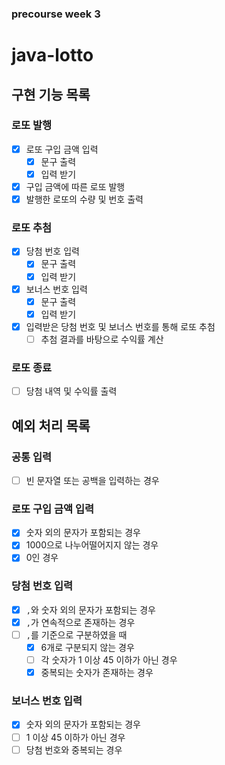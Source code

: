 ### precourse week 3

# java-lotto

## 구현 기능 목록

### 로또 발행

- [x] 로또 구입 금액 입력
  - [x] 문구 출력
  - [x] 입력 받기
- [x] 구입 금액에 따른 로또 발행
- [x] 발행한 로또의 수량 및 번호 출력

### 로또 추첨
- [x] 당첨 번호 입력
  - [x] 문구 출력
  - [x] 입력 받기
- [x] 보너스 번호 입력
  - [x] 문구 출력
  - [x] 입력 받기
- [x] 입력받은 당첨 번호 및 보너스 번호를 통해 로또 추첨
  - [ ] 추첨 결과를 바탕으로 수익률 계산

### 로또 종료
- [ ] 당첨 내역 및 수익률 출력

## 예외 처리 목록

### 공통 입력
- [ ] 빈 문자열 또는 공백을 입력하는 경우

### 로또 구입 금액 입력

- [x] 숫자 외의 문자가 포함되는 경우
- [x] 1000으로 나누어떨어지지 않는 경우
- [x] 0인 경우

### 당첨 번호 입력
- [x] `,`와 숫자 외의 문자가 포함되는 경우
- [x] `,`가 연속적으로 존재하는 경우
- [ ] `,`를 기준으로 구분하였을 때
  - [x] 6개로 구분되지 않는 경우
  - [ ] 각 숫자가 1 이상 45 이하가 아닌 경우
  - [x] 중복되는 숫자가 존재하는 경우

### 보너스 번호 입력
- [x] 숫자 외의 문자가 포함되는 경우
- [ ] 1 이상 45 이하가 아닌 경우
- [ ] 당첨 번호와 중복되는 경우

